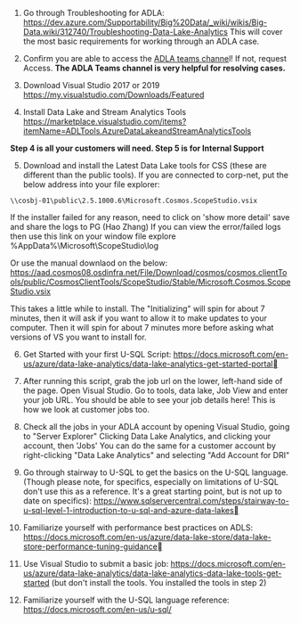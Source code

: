 1. Go through Troubleshooting for ADLA: https://dev.azure.com/Supportability/Big%20Data/_wiki/wikis/Big-Data.wiki/312740/Troubleshooting-Data-Lake-Analytics
This will cover the most basic requirements for working through an ADLA case.

2. Confirm you are able to access the [ADLA teams channe](https://teams.microsoft.com/l/team/19%3ac593d664843c4d8d9a68eadb80d45d7b%40thread.skype/conversations?groupId=f105a548-2134-4fdb-baff-8d038cd9c2ec&tenantId=72f988bf-86f1-41af-91ab-2d7cd011db47)l! If not, request Access.
**The ADLA Teams channel is very helpful for resolving cases.**

1.  Download Visual Studio 2017 or 2019
https://my.visualstudio.com/Downloads/Featured

2. Install Data Lake and Stream Analytics Tools
https://marketplace.visualstudio.com/items?itemName=ADLTools.AzureDataLakeandStreamAnalyticsTools

**Step 4 is all your customers will need. Step 5 is for Internal Support**

5. Download and install the Latest Data Lake tools for CSS (these are different than the public tools).
If you are connected to corp-net, put the below address into your file explorer:

`\\cosbj-01\public\2.5.1000.6\Microsoft.Cosmos.ScopeStudio.vsix`

If the installer failed for any reason, need to click on 'show more detail' save and share the logs to PG (Hao Zhang) 
If you can view the error/failed logs then use this link on your window file explore %AppData%\Microsoft\ScopeStudio\log

Or use the manual downlaod on the below:
https://aad.cosmos08.osdinfra.net/File/Download/cosmos/cosmos.clientTools/public/CosmosClientTools/ScopeStudio/Stable/Microsoft.Cosmos.ScopeStudio.vsix

This takes a little while to install. The "Initializing" will spin for about 7 minutes, then it will ask if you want to allow it to make updates to your computer. Then it will spin for about 7 minutes more before asking what versions of VS you want to install for.
	
6. Get Started with your first U-SQL Script: https://docs.microsoft.com/en-us/azure/data-lake-analytics/data-lake-analytics-get-started-portal

7. After running this script, grab the job url on the lower, left-hand side of the page. Open Visual Studio. Go to tools, data lake, Job View and enter your job URL. You should be able to see your job details here! This is how we look at customer jobs too.

5. Check all the jobs in your ADLA account by opening Visual Studio, going to "Server Explorer" Clicking Data Lake Analytics, and clicking your account, then 'Jobs'
You can do the same for a customer account by right-clicking "Data Lake Analytics" and selecting "Add Account for DRI"
	
5. Go through stairway to U-SQL to get the basics on the U-SQL language. (Though please note, for specifics, especially on limitations of U-SQL don't use this as a reference. It's a great starting point, but is not up to date on specifics): https://www.sqlservercentral.com/steps/stairway-to-u-sql-level-1-introduction-to-u-sql-and-azure-data-lakes
	
6. Familiarize yourself with performance best practices on ADLS: https://docs.microsoft.com/en-us/azure/data-lake-store/data-lake-store-performance-tuning-guidance
	
7. Use Visual Studio to submit a basic job: https://docs.microsoft.com/en-us/azure/data-lake-analytics/data-lake-analytics-data-lake-tools-get-started (but don't install the tools. You installed the tools in step 2)

8. Familiarize yourself with the U-SQL language reference: https://docs.microsoft.com/en-us/u-sql/